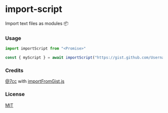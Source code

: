 # import-script
Import text files as modules 📦

### Usage
```js
import importScript from "<Promise>"

const { myScript } = await importScript("https://gist.github.com/Username/Gist-ID/.../.js")
```

### Credits
[@7cc](https://gist.github.com/7cc) with [importFromGist.js](https://gist.github.com/7cc/3eeea9a8eb37dbc03dc43b190bdde899)

### License
[MIT](https://github.com/FelixLuciano/import-script/blob/main/LICENSE)
